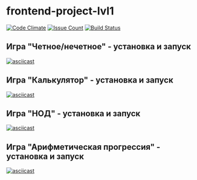 # frontend-project-lvl1

[![Code Climate](https://codeclimate.com/github/popkovandrey/frontend-project-lvl1/badges/gpa.svg)](https://codeclimate.com/github/popkovandrey/frontend-project-lvl1)
[![Issue Count](https://codeclimate.com/github/popkovandrey/frontend-project-lvl1/badges/issue_count.svg)](https://codeclimate.com/github/popkovandrey/frontend-project-lvl1)
[![Build Status](https://travis-ci.org/popkovandrey/frontend-project-lvl1.svg?branch=master)](https://travis-ci.org/popkovandrey/frontend-project-lvl1)

## Игра "Четное/нечетное" - установка и запуск

[![asciicast](https://asciinema.org/a/282944.svg)](https://asciinema.org/a/282944)

## Игра "Калькулятор" - установка и запуск

[![asciicast](https://asciinema.org/a/283123.svg)](https://asciinema.org/a/283123)

## Игра "НОД" - установка и запуск

[![asciicast](https://asciinema.org/a/283130.svg)](https://asciinema.org/a/283130)

## Игра "Арифметическая прогрессия" - установка и запуск

[![asciicast](https://asciinema.org/a/283155.svg)](https://asciinema.org/a/283155)
